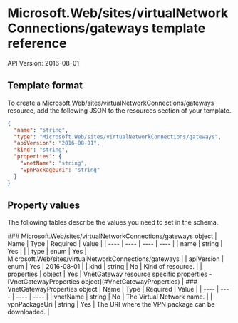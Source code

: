 # Microsoft.Web/sites/virtualNetworkConnections/gateways template reference
API Version: 2016-08-01
## Template format

To create a Microsoft.Web/sites/virtualNetworkConnections/gateways resource, add the following JSON to the resources section of your template.

```json
{
  "name": "string",
  "type": "Microsoft.Web/sites/virtualNetworkConnections/gateways",
  "apiVersion": "2016-08-01",
  "kind": "string",
  "properties": {
    "vnetName": "string",
    "vpnPackageUri": "string"
  }
}
```
## Property values

The following tables describe the values you need to set in the schema.

<a id="Microsoft.Web/sites/virtualNetworkConnections/gateways" />
### Microsoft.Web/sites/virtualNetworkConnections/gateways object
|  Name | Type | Required | Value |
|  ---- | ---- | ---- | ---- |
|  name | string | Yes |  |
|  type | enum | Yes | Microsoft.Web/sites/virtualNetworkConnections/gateways |
|  apiVersion | enum | Yes | 2016-08-01 |
|  kind | string | No | Kind of resource. |
|  properties | object | Yes | VnetGateway resource specific properties - [VnetGatewayProperties object](#VnetGatewayProperties) |


<a id="VnetGatewayProperties" />
### VnetGatewayProperties object
|  Name | Type | Required | Value |
|  ---- | ---- | ---- | ---- |
|  vnetName | string | No | The Virtual Network name. |
|  vpnPackageUri | string | Yes | The URI where the VPN package can be downloaded. |

